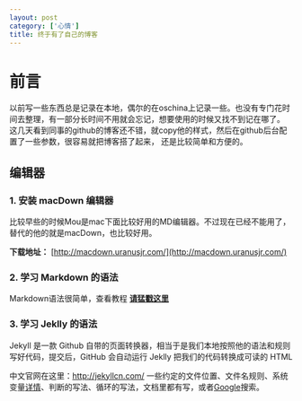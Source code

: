 ```yaml
---
layout: post
category: ['心情']
title: 终于有了自己的博客
---
```


# 前言
以前写一些东西总是记录在本地，偶尔的在oschina上记录一些。也没有专门花时间去整理，有一部分长时间不用就会忘记，想要使用的时候又找不到记在哪了。
这几天看到同事的github的博客还不错，就copy他的样式，然后在github后台配置了一些参数，很容易就把博客搭了起来，
还是比较简单和方便的。


## 编辑器

### 1. 安装 **macDown** 编辑器

比较早些的时候Mou是mac下面比较好用的MD编辑器。不过现在已经不能用了，替代的他的就是macDown，也比较好用。

**下载地址：** [http://macdown.uranusjr.com/](http://macdown.uranusjr.com/)


### 2. 学习 **Markdown** 的语法

Markdown语法很简单，查看教程 [**请猛戳这里**](http://www.markdown.cn/)

### 3. 学习 Jeklly 的语法

Jekyll 是一款 Github 自带的页面转换器，相当于是我们本地按照他的语法和规则写好代码，提交后，GitHub 会自动运行 Jeklly 把我们的代码转换成可读的 HTML

中文官网在这里：<http://jekyllcn.com/>
一些约定的文件位置、文件名规则、系统变量[详情](http://jekyllrb.com/docs/variables/)、判断的写法、循环的写法，文档里都有写，或者[Google](https://www.google.com)搜索。


